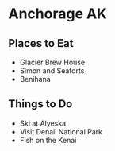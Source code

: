 # Anchorage AK

## Places to Eat
- Glacier Brew House
- Simon and Seaforts
- Benihana

## Things to Do
- Ski at Alyeska
- Visit Denali National Park
- Fish on the Kenai
